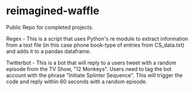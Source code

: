 # reimagined-waffle
Public Repo for completed projects.

Regex - This is a script that uses Python's re module to extract information from a text file (in this case phone book-type of entries from CS_data.txt) and adds it to a pandas dataframe. 

Twitterbot - This is a bot that will reply to a users tweet with a random episode from the TV Show, "12 Monkeys". Users need to tag the bot account with the phrase "Initiate Splinter Sequence". This will trigger the code and reply within 60 seconds with a random episode. 
